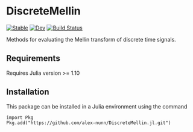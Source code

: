 # DiscreteMellin

[![Stable](https://img.shields.io/badge/docs-stable-blue.svg)](https://alex-nunn.github.io/DiscreteMellin.jl/stable/)
[![Dev](https://img.shields.io/badge/docs-dev-blue.svg)](https://alex-nunn.github.io/DiscreteMellin.jl/dev/)
[![Build Status](https://github.com/alex-nunn/DiscreteMellin.jl/actions/workflows/CI.yml/badge.svg?branch=main)](https://github.com/alex-nunn/DiscreteMellin.jl/actions/workflows/CI.yml?query=branch%3Amain)

Methods for evaluating the Mellin transform of discrete time signals.

## Requirements
Requires Julia version >= 1.10

## Installation
This package can be installed in a Julia environment using the command

```julia-repl
import Pkg
Pkg.add("https://github.com/alex-nunn/DiscreteMellin.jl.git")
```
